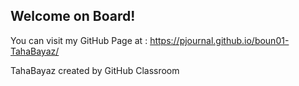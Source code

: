 ## Welcome on Board!

You can visit my GitHub Page at : https://pjournal.github.io/boun01-TahaBayaz/

TahaBayaz created by GitHub Classroom
